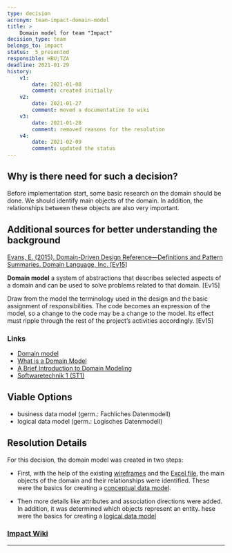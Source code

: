```yaml
---
type: decision
acronym: team-impact-domain-model
title: >
    Domain model for team "Impact"  
decision_type: team
belongs_to: impact
status: _5_presented
responsible: HBU;TZA 
deadline: 2021-01-29
history:
    v1:
        date: 2021-01-08
        comment: created initially
    v2:
        date: 2021-01-27
        comment: moved a documentation to wiki
    v3:
        date: 2021-01-28
        comment: removed reasons for the resolution
    v4:
        date: 2021-02-09
        comment: updated the status
---
```


## Why is there need for such a decision?

Before implementation start, some basic research on the domain should be done.
We should identify main objects of the domain.
In addition, the relationships between these objects are also very important.

## Additional sources for better understanding the background

[Evans, E. (2015). Domain-Driven Design Reference—Definitions and Pattern Summaries. Domain Language, Inc. [Ev15]](http://domainlanguage.com/wp-content/uploads/2016/05/DDD_Reference_2015-03.pdf)

**Domain model** a system of abstractions that describes selected aspects of a domain and can be used to solve problems related to that domain. [Ev15]

Draw from the model the terminology used in the design and the basic assignment of responsibilities.
The code becomes an expression of the model, so a change to the code may be a change to the model.
Its effect must ripple through the rest of the project’s activities accordingly. [Ev15]

### Links
* [Domain model](https://en.wikipedia.org/wiki/Domain_model)
* [What is a Domain Model](https://stackoverflow.com/questions/1863537/what-is-a-domain-model)
* [A Brief Introduction to Domain Modeling](https://olegchursin.medium.com/a-brief-introduction-to-domain-modeling-862a30b38353)
* [Softwaretechnik 1 (ST1)](https://www.archi-lab.io/display/public/ST1#ST1-ScriptzurVeranstaltung)

## Viable Options

* business data model (germ.: Fachliches Datenmodell)
* logical data model (germ.: Logisches Datenmodell)

## Resolution Details

For this decision, the domain model was created in two steps:

* First, with the help of the existing
  [wireframes](https://lsw4em.axshare.com/#id=wvfe6y&p=website) and the
  [Excel file](https://github.com/Archi-Lab/elsi-by-design-excel/),
  the main objects of the domain and their relationships were identified.
  These were the basics for creating a
  [conceptual data model](https://en.wikipedia.org/wiki/Conceptual_schema).
  
* Then more details like attributes and association directions were added.
  In addition, it was determined which objects represent an entity.
  hese were the basics for creating a
  [logical data model](https://en.wikipedia.org/wiki/Logical_schema)

### [Impact Wiki](https://github.com/EVATool/evatool-backend/wiki/Impact)

---
